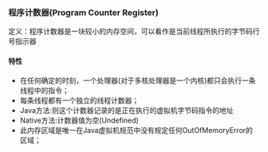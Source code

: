 ### 程序计数器(Program Counter Register) ###
定义：程序计数器是一块较小的内存空间，可以看作是当前线程所执行的字节码行号指示器

#### 特性 ####
+ 在任何确定的时刻，一个处理器(对于多核处理器是一个内核)都只会执行一条线程中的指令；
+ 每条线程都有一个独立的线程计数器；
+ Java方法:则这个计数器记录的是正在执行的虚拟机字节码指令的地址
+ Native方法:计数器值为空(Undefined)
+ 此内存区域是唯一在Java虚拟机规范中没有规定任何OutOfMemoryError的区域；